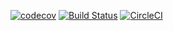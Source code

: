 [![codecov](https://codecov.io/gh/thomasrockhu/codecov-github-test/branch/master/graph/badge.svg)](https://codecov.io/gh/thomasrockhu/codecov-github-test)
[![Build Status](https://travis-ci.org/thomasrockhu/codecov-github-test.svg?branch=master)](https://travis-ci.org/thomasrockhu/codecov-github-test)
[![CircleCI](https://circleci.com/gh/thomasrockhu/codecov-github-test.svg?style=svg)](https://circleci.com/gh/thomasrockhu/codecov-github-test)
